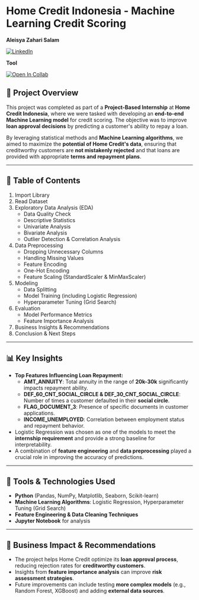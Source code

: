 
# Home Credit Indonesia - Machine Learning Credit Scoring

<b>Aleisya Zahari Salam</b> 

[![LinkedIn](https://img.shields.io/badge/LinkedIn-0077B5?style=for-the-badge&logo=linkedin&logoColor=white)](http://linkedin.com/in/aleisyazaharisalam)

**Tool**

[![Open In Collab](https://colab.research.google.com/assets/colab-badge.svg)](https://colab.research.google.com/)


## 🚀 Project Overview
This project was completed as part of a **Project-Based Internship** at **Home Credit Indonesia**, where we were tasked with developing an **end-to-end Machine Learning model** for credit scoring. The objective was to improve **loan approval decisions** by predicting a customer's ability to repay a loan.

By leveraging statistical methods and **Machine Learning algorithms**, we aimed to maximize the **potential of Home Credit's data**, ensuring that creditworthy customers are **not mistakenly rejected** and that loans are provided with appropriate **terms and repayment plans**.

---

## 📌 Table of Contents
1. Import Library
2. Read Dataset
3. Exploratory Data Analysis (EDA)
   - Data Quality Check
   - Descriptive Statistics
   - Univariate Analysis
   - Bivariate Analysis
   - Outlier Detection & Correlation Analysis
4. Data Preprocessing
   - Dropping Unnecessary Columns
   - Handling Missing Values
   - Feature Encoding
   - One-Hot Encoding
   - Feature Scaling (StandardScaler & MinMaxScaler)
5. Modeling
   - Data Splitting
   - Model Training (including Logistic Regression)
   - Hyperparameter Tuning (Grid Search)
6. Evaluation
   - Model Performance Metrics
   - Feature Importance Analysis
7. Business Insights & Recommendations
8. Conclusion & Next Steps

---

## 📊 Key Insights
- **Top Features Influencing Loan Repayment:**
  - **AMT_ANNUITY**: Total annuity in the range of **20k-30k** significantly impacts repayment ability.
  - **DEF_60_CNT_SOCIAL_CIRCLE & DEF_30_CNT_SOCIAL_CIRCLE**: Number of times a customer defaulted in their **social circle**.
  - **FLAG_DOCUMENT_3**: Presence of specific documents in customer applications.
  - **INCOME_UNEMPLOYED**: Correlation between employment status and repayment behavior.
- Logistic Regression was chosen as one of the models to meet the **internship requirement** and provide a strong baseline for interpretability.
- A combination of **feature engineering** and **data preprocessing** played a crucial role in improving the accuracy of predictions.

---

## 📌 Tools & Technologies Used
- **Python** (Pandas, NumPy, Matplotlib, Seaborn, Scikit-learn)
- **Machine Learning Algorithms**: Logistic Regression, Hyperparameter Tuning (Grid Search)
- **Feature Engineering & Data Cleaning Techniques**
- **Jupyter Notebook** for analysis


<!-- ## 📅 **Project Date:** [Insert Date] -->  

---

## 📌 Business Impact & Recommendations
- The project helps Home Credit optimize its **loan approval process**, reducing rejection rates for **creditworthy customers**.
- Insights from **feature importance analysis** can improve **risk assessment strategies**.
- Future improvements can include testing **more complex models** (e.g., Random Forest, XGBoost) and adding **external data sources**.


